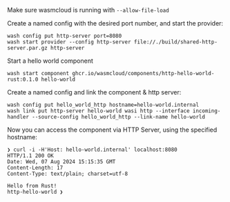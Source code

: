 Make sure wasmcloud is running with `--allow-file-load`

Create a named config with the desired port number, and start the provider:

```
wash config put http-server port=8080
wash start provider --config http-server file://./build/shared-http-server.par.gz http-server
```

Start a hello world component

```
wash start component ghcr.io/wasmcloud/components/http-hello-world-rust:0.1.0 hello-world
```

Create a named config and link the component & http server:

```
wash config put hello_world_http hostname=hello-world.internal
wash link put http-server hello-world wasi http --interface incoming-handler --source-config hello_world_http --link-name hello-world
```

Now you can access the component via HTTP Server, using the specified hostname:

```
❯ curl -i -H'Host: hello-world.internal' localhost:8080
HTTP/1.1 200 OK
Date: Wed, 07 Aug 2024 15:15:35 GMT
Content-Length: 17
Content-Type: text/plain; charset=utf-8

Hello from Rust!
http-hello-world ❯
```
